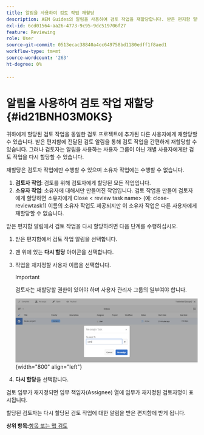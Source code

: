 ```yaml
---
title: 알림을 사용하여 검토 작업 재할당
description: AEM Guides의 알림을 사용하여 검토 작업을 재할당합니다. 받은 편지함 알림에서 검토자 작업을 재할당하는 방법을 알아봅니다.
exl-id: 6cd01564-aa26-4773-9c95-9dc519706f27
feature: Reviewing
role: User
source-git-commit: 0513ecac38840a4cc649758bd1180edff1f8aed1
workflow-type: tm+mt
source-wordcount: '263'
ht-degree: 0%

---
```


# 알림을 사용하여 검토 작업 재할당 {#id21BNH03M0KS}

귀하에게 할당된 검토 작업을 동일한 검토 프로젝트에 추가된 다른 사용자에게 재할당할 수 있습니다. 받은 편지함에 전달된 검토 알림을 통해 검토 작업을 간편하게 재할당할 수 있습니다. 그러나 검토자는 알림을 사용하는 사용자 그룹이 아닌 개별 사용자에게만 검토 작업을 다시 할당할 수 있습니다.

재할당은 검토자 작업에만 수행할 수 있으며 소유자 작업에는 수행할 수 없습니다.

1. **검토자 작업**: 검토를 위해 검토자에게 할당된 모든 작업입니다.
1. **소유자 작업**: 소유자에 대해서만 만들어진 작업입니다. 검토 작업을 만들어 검토자에게 할당하면 소유자에게 Close &lt; review task name\> \(예: close-reviewtask1\) 이름의 소유자 작업도 제공되지만 이 소유자 작업은 다른 사용자에게 재할당할 수 없습니다.

받은 편지함 알림에서 검토 작업을 다시 할당하려면 다음 단계를 수행하십시오.

1. 받은 편지함에서 검토 작업 알림을 선택합니다.
1. 맨 위에 있는 **다시 할당** 아이콘을 선택합니다.
1. 작업을 재지정할 사용자 이름을 선택합니다.

   >[!IMPORTANT]
   >
   > 검토자는 재할당할 권한이 있어야 하며 사용자 관리자 그룹의 일부여야 합니다.

   ![](images/reassign-user-inbox.png){width="800" align="left"}

1. **다시 할당**&#x200B;을 선택합니다.

검토 임무가 재지정되면 임무 책임자(Assignee) 열에 임무가 재지정된 검토자명이 표시됩니다.

할당된 검토자는 다시 할당된 검토 작업에 대한 알림을 받은 편지함에 받게 됩니다.

**상위 항목:**[&#x200B;항목 또는 맵 검토](review.md)
